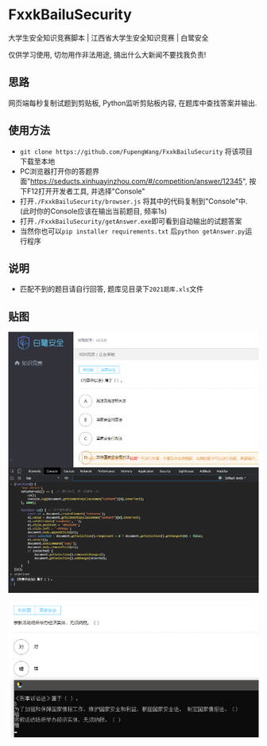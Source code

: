 # FxxkBailuSecurity
大学生安全知识竞赛脚本 | 江西省大学生安全知识竞赛 | 白鹭安全

仅供学习使用, 切勿用作非法用途, 搞出什么大新闻不要找我负责!

## 思路
网页端每秒复制试题到剪贴板, Python监听剪贴板内容, 在题库中查找答案并输出.

## 使用方法
* `git clone https://github.com/FupengWang/FxxkBailuSecurity` 将该项目下载至本地
* PC浏览器打开你的答题界面"https://seducts.xinhuayinzhou.com/#/competition/answer/12345", 按下F12打开开发者工具, 并选择"Console"
* 打开`./FxxkBailuSecurity/browser.js` 将其中的代码复制到"Console"中. (此时你的Console应该在输出当前题目, 频率1s)
* 打开`./FxxkBailuSecurity/getAnswer.exe`即可看到自动输出的试题答案
* 当然你也可以`pip installer requirements.txt` 后`python getAnswer.py`运行程序

## 说明
* 匹配不到的题目请自行回答, 题库见目录下`2021题库.xls`文件

## 贴图
![browser](./img/browser.png)

![browser](./img/answer.png)
